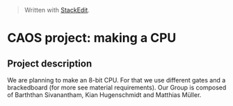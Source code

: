 


> Written with [StackEdit](https://stackedit.io/).

# CAOS project: making a CPU
## Project description

We are planning to make an 8-bit CPU. For that we use different gates and a brackedboard (for more see material requirements). Our Group is composed of  Barththan Sivanantham, Kian Hugenschmidt and Matthias Müller.


<!--stackedit_data:
eyJoaXN0b3J5IjpbMTkxMjU4ODczMyw3MzA5OTgxMTZdfQ==
-->